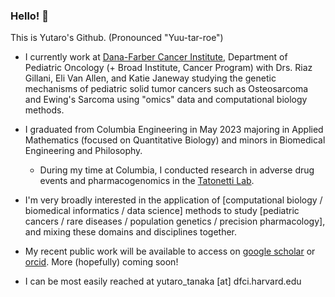 ### Hello! 👋

This is Yutaro's Github. (Pronounced "Yuu-tar-roe") 

- I currently work at [Dana-Farber Cancer Institute](https://vanallenlab.dana-farber.org/), Department of Pediatric Oncology (+ Broad Institute, Cancer Program) with Drs. Riaz Gillani, Eli Van Allen, and Katie Janeway studying the genetic mechanisms of pediatric solid tumor cancers such as Osteosarcoma and Ewing's Sarcoma using "omics" data and computational biology methods.
- I graduated from Columbia Engineering in May 2023 majoring in Applied Mathematics (focused on Quantitative Biology) and minors in Biomedical Engineering and Philosophy.
  - During my time at Columbia, I conducted research in adverse drug events and pharmacogenomics in the [Tatonetti Lab](https://tatonettilab.org). 

- I'm very broadly interested in the application of [computational biology / biomedical informatics / data science] methods to study [pediatric cancers / rare diseases / population genetics / precision pharmacology], and mixing these domains and disciplines together.
- My recent public work will be available to access on [google scholar](https://scholar.google.com/citations?user=w7241CQAAAAJ&hl=en) or [orcid](https://orcid.org/0009-0004-1060-7065). More (hopefully) coming soon!
- I can be most easily reached at yutaro_tanaka [at] dfci.harvard.edu 


<!--
**yutaro-tanaka-yt2705/yutaro-tanaka-yt2705** is a ✨ _special_ ✨ repository because its `README.md` (this file) appears on your GitHub profile.

Here are some ideas to get you started:

- 🔭 I’m currently working on ...
- 🌱 I’m currently learning ...
- 👯 I’m looking to collaborate on ...
- 🤔 I’m looking for help with ...
- 💬 Ask me about ...
- 📫 How to reach me: ...
- 😄 Pronouns: ...
- ⚡ Fun fact: ...
-->
